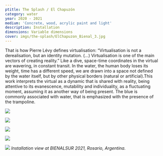 ```yaml
---
ptitle: The Splash / El Chapuzón
category: water
year: 2020 - 2021
medium: 'Concrete, wood, acrylic paint and light'
description: Installation
dimensions: Variable dimensions
cover: imgs/the-splash/ElChapuzon_Bienal_3.jpg
---
```

That is how Pierre Lévy defines virtualisation: “Virtualisation is not a derealisation, but an identity mutation. (…) Virtualisation is one of the main vectors of creating reality.” Like a dive, space-time coordinates in the virtual are wavering, in constant transit. In the water, the human body loses its weight, time has a different speed, we are drawn into a space not defined by the water itself, but by other physical borders (natural or artificial).This work interprets the virtual as a dynamic that is shared with reality, being attentive to its evanescence, mutability and individuality, as a fluctuating moment, assuming it as another way of being present. The blue is commonly associated with water, that is emphasized with the presence of the trampoline.

![]({{site.baseurl}}/imgs/the-splash/ElChapuzon_Bienal_1.jpg)

![]({{site.baseurl}}/imgs/the-splash/ElChapuzon_Bienal_2.jpg)

![]({{site.baseurl}}/imgs/the-splash/ElChapuzon_Bienal_4.jpg)

![]({{site.baseurl}}/imgs/the-splash/ElChapuzon_Bienal_5.jpg)

![]({{site.baseurl}}/imgs/the-splash/ElChapuzon_Bienal_6.jpg)
_Installation view at BIENALSUR 2021, Rosario, Argentina._
